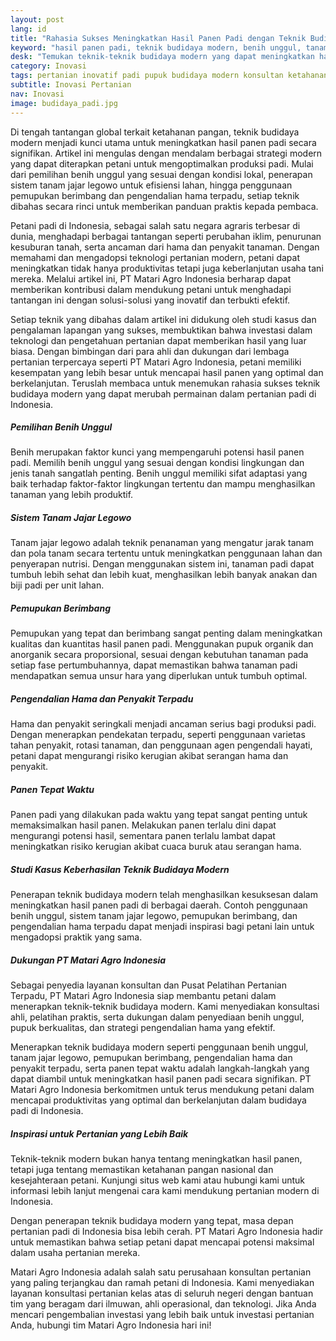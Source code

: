 ```yaml
---
layout: post
lang: id
title: "Rahasia Sukses Meningkatkan Hasil Panen Padi dengan Teknik Budidaya Modern!"
keyword: "hasil panen padi, teknik budidaya modern, benih unggul, tanam jajar legowo, pemupukan berimbang, pengendalian hama padi, panen tepat waktu, konsultan pertanian, pelatihan pertanian terpadu, PT Matari Agro Indonesia"
desk: "Temukan teknik-teknik budidaya modern yang dapat meningkatkan hasil panen padi Anda secara signifikan. Pelajari strategi penggunaan benih unggul, tanam jajar legowo, pemupukan berimbang, hingga pengendalian hama terpadu."
category: Inovasi
tags: pertanian inovatif padi pupuk budidaya modern konsultan ketahanan pangan
subtitle: Inovasi Pertanian
nav: Inovasi
image: budidaya_padi.jpg
---
```


Di tengah tantangan global terkait ketahanan pangan, teknik budidaya modern menjadi kunci utama untuk meningkatkan hasil panen padi secara signifikan. Artikel ini mengulas dengan mendalam berbagai strategi modern yang dapat diterapkan petani untuk mengoptimalkan produksi padi. Mulai dari pemilihan benih unggul yang sesuai dengan kondisi lokal, penerapan sistem tanam jajar legowo untuk efisiensi lahan, hingga penggunaan pemupukan berimbang dan pengendalian hama terpadu, setiap teknik dibahas secara rinci untuk memberikan panduan praktis kepada pembaca.

Petani padi di Indonesia, sebagai salah satu negara agraris terbesar di dunia, menghadapi berbagai tantangan seperti perubahan iklim, penurunan kesuburan tanah, serta ancaman dari hama dan penyakit tanaman. Dengan memahami dan mengadopsi teknologi pertanian modern, petani dapat meningkatkan tidak hanya produktivitas tetapi juga keberlanjutan usaha tani mereka. Melalui artikel ini, PT Matari Agro Indonesia berharap dapat memberikan kontribusi dalam mendukung petani untuk menghadapi tantangan ini dengan solusi-solusi yang inovatif dan terbukti efektif.

Setiap teknik yang dibahas dalam artikel ini didukung oleh studi kasus dan pengalaman lapangan yang sukses, membuktikan bahwa investasi dalam teknologi dan pengetahuan pertanian dapat memberikan hasil yang luar biasa. Dengan bimbingan dari para ahli dan dukungan dari lembaga pertanian terpercaya seperti PT Matari Agro Indonesia, petani memiliki kesempatan yang lebih besar untuk mencapai hasil panen yang optimal dan berkelanjutan. Teruslah membaca untuk menemukan rahasia sukses teknik budidaya modern yang dapat merubah permainan dalam pertanian padi di Indonesia.

##### Pemilihan Benih Unggul
Benih merupakan faktor kunci yang mempengaruhi potensi hasil panen padi. Memilih benih unggul yang sesuai dengan kondisi lingkungan dan jenis tanah sangatlah penting. Benih unggul memiliki sifat adaptasi yang baik terhadap faktor-faktor lingkungan tertentu dan mampu menghasilkan tanaman yang lebih produktif.

##### Sistem Tanam Jajar Legowo
Tanam jajar legowo adalah teknik penanaman yang mengatur jarak tanam dan pola tanam secara tertentu untuk meningkatkan penggunaan lahan dan penyerapan nutrisi. Dengan menggunakan sistem ini, tanaman padi dapat tumbuh lebih sehat dan lebih kuat, menghasilkan lebih banyak anakan dan biji padi per unit lahan.

##### Pemupukan Berimbang
Pemupukan yang tepat dan berimbang sangat penting dalam meningkatkan kualitas dan kuantitas hasil panen padi. Menggunakan pupuk organik dan anorganik secara proporsional, sesuai dengan kebutuhan tanaman pada setiap fase pertumbuhannya, dapat memastikan bahwa tanaman padi mendapatkan semua unsur hara yang diperlukan untuk tumbuh optimal.

##### Pengendalian Hama dan Penyakit Terpadu
Hama dan penyakit seringkali menjadi ancaman serius bagi produksi padi. Dengan menerapkan pendekatan terpadu, seperti penggunaan varietas tahan penyakit, rotasi tanaman, dan penggunaan agen pengendali hayati, petani dapat mengurangi risiko kerugian akibat serangan hama dan penyakit.

##### Panen Tepat Waktu
Panen padi yang dilakukan pada waktu yang tepat sangat penting untuk memaksimalkan hasil panen. Melakukan panen terlalu dini dapat mengurangi potensi hasil, sementara panen terlalu lambat dapat meningkatkan risiko kerugian akibat cuaca buruk atau serangan hama.

##### Studi Kasus Keberhasilan Teknik Budidaya Modern
Penerapan teknik budidaya modern telah menghasilkan kesuksesan dalam meningkatkan hasil panen padi di berbagai daerah. Contoh penggunaan benih unggul, sistem tanam jajar legowo, pemupukan berimbang, dan pengendalian hama terpadu dapat menjadi inspirasi bagi petani lain untuk mengadopsi praktik yang sama.

##### Dukungan PT Matari Agro Indonesia
Sebagai penyedia layanan konsultan dan Pusat Pelatihan Pertanian Terpadu, PT Matari Agro Indonesia siap membantu petani dalam menerapkan teknik-teknik budidaya modern. Kami menyediakan konsultasi ahli, pelatihan praktis, serta dukungan dalam penyediaan benih unggul, pupuk berkualitas, dan strategi pengendalian hama yang efektif.

Menerapkan teknik budidaya modern seperti penggunaan benih unggul, tanam jajar legowo, pemupukan berimbang, pengendalian hama dan penyakit terpadu, serta panen tepat waktu adalah langkah-langkah yang dapat diambil untuk meningkatkan hasil panen padi secara signifikan. PT Matari Agro Indonesia berkomitmen untuk terus mendukung petani dalam mencapai produktivitas yang optimal dan berkelanjutan dalam budidaya padi di Indonesia.

##### Inspirasi untuk Pertanian yang Lebih Baik
Teknik-teknik modern bukan hanya tentang meningkatkan hasil panen, tetapi juga tentang memastikan ketahanan pangan nasional dan kesejahteraan petani. Kunjungi situs web kami atau hubungi kami untuk informasi lebih lanjut mengenai cara kami mendukung pertanian modern di Indonesia.

Dengan penerapan teknik budidaya modern yang tepat, masa depan pertanian padi di Indonesia bisa lebih cerah. PT Matari Agro Indonesia hadir untuk memastikan bahwa setiap petani dapat mencapai potensi maksimal dalam usaha pertanian mereka.

Matari Agro Indonesia adalah salah satu perusahaan konsultan pertanian yang paling terjangkau dan ramah petani di Indonesia. Kami menyediakan layanan konsultasi pertanian kelas atas di seluruh negeri dengan bantuan tim yang beragam dari ilmuwan, ahli operasional, dan teknologi. Jika Anda mencari pengembalian investasi yang lebih baik untuk investasi pertanian Anda, hubungi tim Matari Agro Indonesia hari ini!


